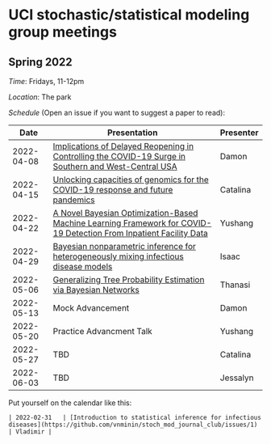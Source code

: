 # UCI stochastic/statistical modeling group meetings

## Spring 2022

*Time*: Fridays, 11-12pm

*Location*: The park

*Schedule* (Open an issue if you want to suggest a paper to read):

| Date   | Presentation   | Presenter    |
|--------|----------------|--------------|
| 2022-04-08 | [Implications of Delayed Reopening in Controlling the COVID-19 Surge in Southern and West-Central USA](https://doi.org/10.34133/2021/9798302) | Damon |
| 2022-04-15 | [Unlocking capacities of genomics for the COVID-19 response and future pandemics](https://www.nature.com/articles/s41592-022-01444-z) | Catalina |
| 2022-04-22 | [A Novel Bayesian Optimization-Based Machine Learning Framework for COVID-19 Detection From Inpatient Facility Data](https://www.ncbi.nlm.nih.gov/pmc/articles/PMC8545233/) | Yushang |
| 2022-04-29 | [Bayesian nonparametric inference for heterogeneously mixing infectious disease models](https://www.pnas.org/doi/10.1073/pnas.2118425119) | Isaac |
| 2022-05-06 | [Generalizing Tree Probability Estimation via Bayesian Networks](https://proceedings.neurips.cc/paper/2018/file/b137fdd1f79d56c7edf3365fea7520f2-Paper.pdf) | Thanasi |
| 2022-05-13 | Mock Advancement | Damon |
| 2022-05-20 | Practice Advancment Talk | Yushang |
| 2022-05-27 | TBD | Catalina |
| 2022-06-03 | TBD | Jessalyn |

Put yourself on the calendar like this:
```
| 2022-02-31   | [Introduction to statistical inference for infectious diseases](https://github.com/vnminin/stoch_mod_journal_club/issues/1) | Vladimir |
```
